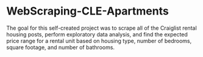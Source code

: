# WebScraping-CLE-Apartments

The goal for this self-created project was to scrape all of the Craiglist rental housing posts, perform exploratory data analysis, and find the expected price range for a rental unit based on housing type, number of bedrooms, square footage, and number of bathrooms.
